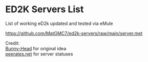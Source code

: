 # ED2K Servers List

List of working eD2k updated and tested via eMule

https://github.com/MatGMC7/ed2k-servers/raw/main/server.met

Credit:<br>
[Bunny-Head](https://github.com/Bunny-Head) for original idea<br>
[peerates.net](https://edk.peerates.net/en/) for server statuses
